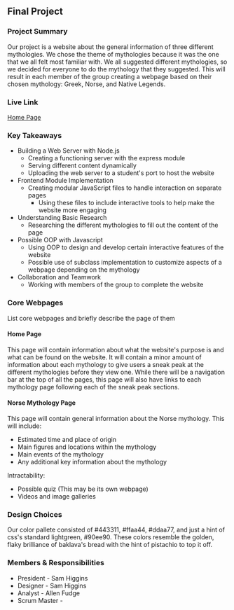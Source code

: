 ## Final Project

### Project Summary

Our project is a website about the general information of three different mythologies. We chose the theme of mythologies because it was the one that we all felt most familiar with. We all suggested different mythologies, so we decided for everyone to do the mythology that they suggested. This will result in each member of the group creating a webpage based on their chosen mythology: Greek, Norse, and Native Legends.

### Live Link

[Home Page](https://url.com)

### Key Takeaways

- Building a Web Server with Node.js
  - Creating a functioning server with the express module
  - Serving different content dynamically
  - Uploading the web server to a student's port to host the website
- Frontend Module Implementation
  - Creating modular JavaScript files to handle interaction on separate pages
    - Using these files to include interactive tools to help make the website more engaging
- Understanding Basic Research
  - Researching the different mythologies to fill out the content of the page
- Possible OOP with Javascript
  - Using OOP to design and develop certain interactive features of the website
  - Possible use of subclass implementation to customize aspects of a webpage depending on the mythology
- Collaboration and Teamwork
  - Working with members of the group to complete the website

### Core Webpages

List core webpages and briefly describe the page of them

#### Home Page

This page will contain information about what the website's purpose is and what can be found on the website. It will contain a minor amount of information about each mythology to give users a sneak peak at the different mythologies before they view one. While there will be a navigation bar at the top of all the pages, this page will also have links to each mythology page following each of the sneak peak sections.

#### Norse Mythology Page

This page will contain general information about the Norse mythology. This will include:

- Estimated time and place of origin
- Main figures and locations within the mythology
- Main events of the mythology
- Any additional key information about the mythology

Intractability:

- Possible quiz (This may be its own webpage)
- Videos and image galleries

### Design Choices

Our color pallete consisted of #443311, #ffaa44, #ddaa77, and just a hint of css's standard lightgreen, #90ee90. These colors resemble the golden, flaky brilliance of baklava's bread with the hint of pistachio to top it off.

### Members & Responsibilities

- President - Sam Higgins
- Designer - Sam Higgins
- Analyst - Allen Fudge
- Scrum Master -
